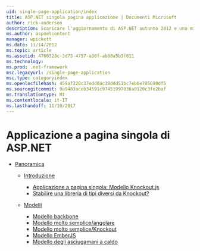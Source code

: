 ```yaml
---
uid: single-page-application/index
title: ASP.NET singola pagina applicazione | Documenti Microsoft
author: rick-anderson
description: Scaricare l'aggiornamento di ASP.NET autunno 2012 e una migliore esperienza end-to-end per la compilazione di applicazioni con notevole interazioni sul lato client utilizzando JavaScrip...
ms.author: aspnetcontent
manager: wpickett
ms.date: 11/14/2012
ms.topic: article
ms.assetid: 4760328c-3d73-4757-a36f-ab80a5b3f611
ms.technology: 
ms.prod: .net-framework
msc.legacyurl: /single-page-application
msc.type: categoryindex
ms.openlocfilehash: 459af328c37edd0ac38ddd51bc7eb6e705690df5
ms.sourcegitcommit: 9a9483aceb34591c97451997036a9120c3fe2baf
ms.translationtype: MT
ms.contentlocale: it-IT
ms.lasthandoff: 11/10/2017
---
```

<a name="aspnet-single-page-application"></a>Applicazione a pagina singola di ASP.NET
====================
- [Panoramica](overview/index.md)

    - [Introduzione](overview/introduction/index.md)

        - [Applicazione a pagina singola: Modello Knockout.js](overview/introduction/knockoutjs-template.md)
        - [Stabilire una libreria di tipi diversi da Knockout?](overview/introduction/other-libraries.md)
    - [Modelli](overview/templates/index.md)

        - [Modello backbone](overview/templates/backbonejs-template.md)
        - [Modello molto semplice/angolare](overview/templates/breezeangular-template.md)
        - [Modello molto semplice/Knockout](overview/templates/breezeknockout-template.md)
        - [Modello EmberJS](overview/templates/emberjs-template.md)
        - [Modello degli asciugamani a caldo](overview/templates/hottowel-template.md)
